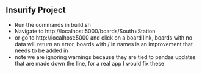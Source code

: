 ## Insurify Project

* Run the commands in build.sh
* Navigate to http://localhost:5000/boards/South+Station
* or go to http://localhost:5000 and click on a board link, boards with no data will return an error, boards with / in names is an improvement that needs to be added in
* note we are ignoring warnings because they are tied to pandas updates that are made down the line, for a real app I would fix these